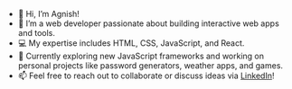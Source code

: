 - 👋 Hi, I’m Agnish!
- 🌱 I’m a web developer passionate about building interactive web apps and tools.
- 💻 My expertise includes HTML, CSS, JavaScript, and React.
- 🔭 Currently exploring new JavaScript frameworks and working on personal projects like password generators, weather apps, and games.
- 📫 Feel free to reach out to collaborate or discuss ideas via [LinkedIn](https://www.linkedin.com/in/agnish-sahu-6149a4243/)!


<!---
agnish-tech/agnish-tech is a ✨ special ✨ repository because its `README.md` (this file) appears on your GitHub profile.
You can click the Preview link to take a look at your changes.
--->
